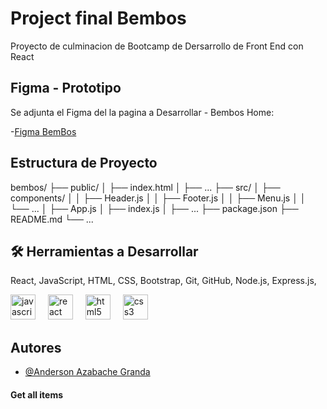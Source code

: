 # Project final Bembos

Proyecto de culminacion de Bootcamp de Dersarrollo de Front End con React


## Figma - Prototipo

Se adjunta el Figma del la pagina a Desarrollar - Bembos Home:

-[Figma BemBos](https://www.figma.com/design/uq0CZXO4XShUVu2DPHo8aB/HOME-BEMBOS?node-id=3-2)


## Estructura de Proyecto

bembos/
├── public/
│   ├── index.html
│   ├── ...
├── src/
│   ├── components/
│   │   ├── Header.js
│   │   ├── Footer.js
│   │   ├── Menu.js
│   │   └── ...
│   ├── App.js
│   ├── index.js
│   ├── ...
├── package.json
├── README.md
└── ...

## 🛠 Herramientas a Desarrollar

React, JavaScript, HTML, CSS, Bootstrap, Git, GitHub, Node.js, Express.js,

<div align="left">
  <img src="https://cdn.jsdelivr.net/gh/devicons/devicon/icons/javascript/javascript-original.svg" height="40" alt="javascript logo"  />
  <img width="12" />
  <img src="https://cdn.jsdelivr.net/gh/devicons/devicon/icons/react/react-original.svg" height="40" alt="react logo"  />
  <img width="12" />
  <img src="https://cdn.jsdelivr.net/gh/devicons/devicon/icons/html5/html5-original.svg" height="40" alt="html5 logo"  />
  <img width="12" />
  <img src="https://cdn.jsdelivr.net/gh/devicons/devicon/icons/css3/css3-original.svg" height="40" alt="css3 logo"  />
</div>

## Autores

- [@Anderson Azabache Granda]([https://www.github.com/octokatherine](https://github.com/vazabacheg/))

#### Get all items
